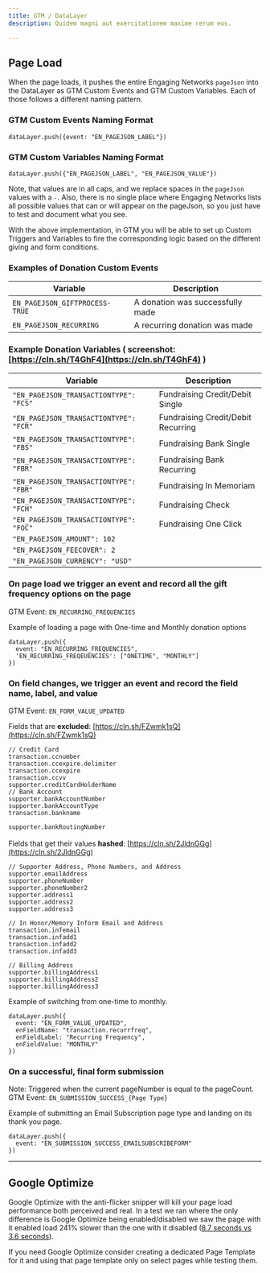 ```yaml
---
title: GTM / DataLayer
description: Quidem magni aut exercitationem maxime rerum eos.

---
```


## Page Load

When the page loads, it pushes the entire Engaging Networks `pageJson` into the DataLayer as GTM Custom Events and GTM Custom Variables. Each of those follows a different naming pattern.


### GTM Custom Events Naming Format 
```
dataLayer.push({event: "EN_PAGEJSON_LABEL"})
```

### GTM Custom Variables Naming Format
```
dataLayer.push({"EN_PAGEJSON_LABEL", "EN_PAGEJSON_VALUE"})
```

Note, that values are in all caps, and we replace spaces in the `pageJson` values with a `-`. Also, there is no single place where Engaging Networks lists all possible values that can or will appear on the pageJson, so you just have to test and document what you see.

With the above implementation, in GTM you will be able to set up Custom Triggers and Variables to fire the corresponding logic based on the different giving and form conditions.


### Examples of Donation Custom Events

| Variable                          | Description                        |
| --------------------------------- | ---------------------------------- |
| `EN_PAGEJSON_GIFTPROCESS-TRUE`    | A donation was successfully made   |
| `EN_PAGEJSON_RECURRING`           | A recurring donation was made      |



### Example Donation Variables ( screenshot: [https://cln.sh/T4GhF4](https://cln.sh/T4GhF4) )

 Variable                              | Description                          |
| ------------------------------------- | ------------------------------------ |
| `"EN_PAGEJSON_TRANSACTIONTYPE": "FCS"` | Fundraising Credit/Debit Single      |
| `"EN_PAGEJSON_TRANSACTIONTYPE": "FCR"` | Fundraising Credit/Debit Recurring   |
| `"EN_PAGEJSON_TRANSACTIONTYPE": "FBS"` | Fundraising Bank Single              |
| `"EN_PAGEJSON_TRANSACTIONTYPE": "FBR"` | Fundraising Bank Recurring           |
| `"EN_PAGEJSON_TRANSACTIONTYPE": "FBR"` | Fundraising In Memoriam              |
| `"EN_PAGEJSON_TRANSACTIONTYPE": "FCH"` | Fundraising Check                    |
| `"EN_PAGEJSON_TRANSACTIONTYPE": "FOC"` | Fundraising One Click                |
| `"EN_PAGEJSON_AMOUNT": 102`            |    |
| `"EN_PAGEJSON_FEECOVER": 2`            |   |
| `"EN_PAGEJSON_CURRENCY": "USD"`        |   |


### On page load we trigger an event and record all the gift frequency options on the page 

GTM Event: `EN_RECURRING_FREQUENCIES`

Example of loading a page with One-time and Monthly donation options

```
dataLayer.push({
  event: "EN_RECURRING_FREQUENCIES",
  'EN_RECURRING_FREQEUENCIES': ["ONETIME", "MONTHLY"]
})
```

### On field changes, we trigger an event and record the field name, label, and value 

GTM Event: `EN_FORM_VALUE_UPDATED`

Fields that are **excluded**: [https://cln.sh/FZwmk1sQ](https://cln.sh/FZwmk1sQ)

```
// Credit Card
transaction.ccnumber
transaction.ccexpire.delimiter
transaction.ccexpire
transaction.ccvv
supporter.creditCardHolderName
// Bank Account
supporter.bankAccountNumber
supporter.bankAccountType
transaction.bankname
```


`supporter.bankRoutingNumber` \
 \
Fields that get their values **hashed**: [https://cln.sh/2JldnGGg](https://cln.sh/2JldnGGg)

```
// Supporter Address, Phone Numbers, and Address
supporter.emailAddress
supporter.phoneNumber
supporter.phoneNumber2
supporter.address1
supporter.address2
supporter.address3

// In Honor/Memory Inform Email and Address
transaction.infemail
transaction.infadd1
transaction.infadd2
transaction.infadd3

// Billing Address
supporter.billingAddress1
supporter.billingAddress2
supporter.billingAddress3
```


Example of switching from one-time to monthly.

```
dataLayer.push({
  event: "EN_FORM_VALUE_UPDATED",
  enFieldName: "transaction.recurrfreq",
  enFieldLabel: "Recurring Frequency",
  enFieldValue: "MONTHLY"
})
```

### On a successful, final form submission

Note: Triggered when the current pageNumber is equal to the pageCount. \
GTM Event: `EN_SUBMISSION_SUCCESS_{Page Type}`

Example of submitting an Email Subscription page type and landing on its thank you page.


```
dataLayer.push({
  event: "EN_SUBMISSION_SUCCESS_EMAILSUBSCRIBEFORM"
})
```
---

## Google Optimize 

Google Optimize with the anti-flicker snipper will kill your page load performance both perceived and real. In a test we ran where the only difference is Google Optimize being enabled/disabled we saw the page with it enabled load 241% slower than the one with it disabled ([8.7 seconds vs 3.6 seconds](https://d.pr/i/aFEb53)).

If you need Google Optimize consider creating a dedicated Page Template for it and using that page template only on select pages while testing them.